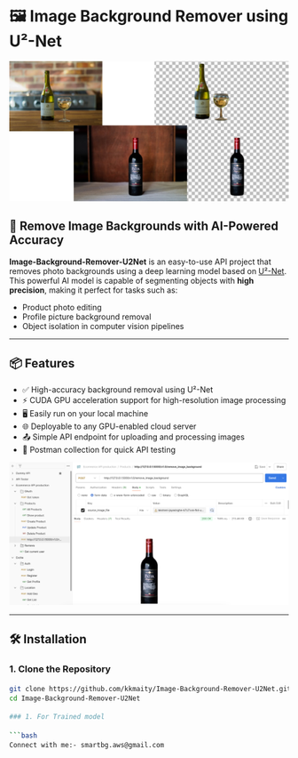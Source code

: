 # 🖼️ Image Background Remover using U²-Net

![Sample Output](https://github.com/kkmaity/Image-Background-Remover-U2Net/blob/master/snapshot/sample.png)

## 🚀 Remove Image Backgrounds with AI-Powered Accuracy

**Image-Background-Remover-U2Net** is an easy-to-use API project that removes photo backgrounds using a deep learning model based on [U²-Net](https://github.com/xuebinqin/U-2-Net). This powerful AI model is capable of segmenting objects with **high precision**, making it perfect for tasks such as:

- Product photo editing
- Profile picture background removal
- Object isolation in computer vision pipelines

---

## 📦 Features

- ✅ High-accuracy background removal using U²-Net
- ⚡ CUDA GPU acceleration support for high-resolution image processing
- 🖥️ Easily run on your local machine
- 🌐 Deployable to any GPU-enabled cloud server
- 📤 Simple API endpoint for uploading and processing images
- 🔁 Postman collection for quick API testing

![Postman API Screenshot](https://github.com/kkmaity/Image-Background-Remover-U2Net/blob/master/snapshot/postman_snapshot.png)

---

## 🛠️ Installation

### 1. Clone the Repository

```bash
git clone https://github.com/kkmaity/Image-Background-Remover-U2Net.git
cd Image-Background-Remover-U2Net

### 1. For Trained model

```bash
Connect with me:- smartbg.aws@gmail.com

